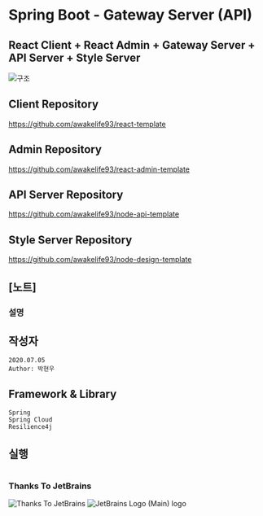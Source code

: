 # Spring Boot - Gateway Server (API)

## React Client + React Admin + Gateway Server + API Server + Style Server

![구조](https://user-images.githubusercontent.com/20429356/156923942-6a2c1834-008b-4043-92b3-98e8842827af.png)

## Client Repository

https://github.com/awakelife93/react-template

## Admin Repository

https://github.com/awakelife93/react-admin-template

## API Server Repository

https://github.com/awakelife93/node-api-template

## Style Server Repository

https://github.com/awakelife93/node-design-template

## [노트]

### 설명

## 작성자

```
2020.07.05
Author: 박현우
```

## Framework & Library

```
Spring
Spring Cloud
Resilience4j
```

## 실행

#
### Thanks To JetBrains
![Thanks To JetBrains](https://user-images.githubusercontent.com/20429356/156112274-1e0d4de3-b62d-4a67-989b-dadb52a2ff3f.png)
![JetBrains Logo (Main) logo](https://resources.jetbrains.com/storage/products/company/brand/logos/jb_beam.png)

